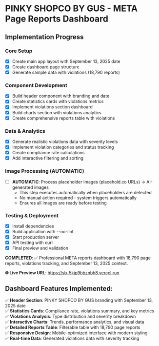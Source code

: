 # PINKY SHOPCO BY GUS - META Page Reports Dashboard

## Implementation Progress

### Core Setup
- [x] Create main app layout with September 13, 2025 date
- [x] Create dashboard page structure
- [x] Generate sample data with violations (18,790 reports)

### Component Development
- [x] Build header component with branding and date
- [x] Create statistics cards with violations metrics
- [x] Implement violations section dashboard
- [x] Build charts section with violations analytics
- [x] Create comprehensive reports table with violations

### Data & Analytics
- [x] Generate realistic violations data with severity levels
- [x] Implement violation categories and status tracking
- [x] Create compliance rate calculations
- [x] Add interactive filtering and sorting

### Image Processing (AUTOMATIC)
- [ ] **AUTOMATIC**: Process placeholder images (placehold.co URLs) → AI-generated images
  - This step executes automatically when placeholders are detected
  - No manual action required - system triggers automatically
  - Ensures all images are ready before testing

### Testing & Deployment
- [x] Install dependencies
- [x] Build application with --no-lint
- [x] Start production server
- [x] API testing with curl
- [x] Final preview and validation

**COMPLETED**: ✅ Professional META reports dashboard with 18,790 page reports, violations tracking, and September 13, 2025 context.

**🌐 Live Preview URL**: https://sb-5kjp9bbznbh8.vercel.run

## Dashboard Features Implemented:
✅ **Header Section**: PINKY SHOPCO BY GUS branding with September 13, 2025 date  
✅ **Statistics Cards**: Compliance rate, violations summary, and key metrics  
✅ **Violations Analysis**: Type distribution and severity breakdown  
✅ **Interactive Charts**: Trends, performance analytics, and visual data  
✅ **Detailed Reports Table**: Filterable table with 18,790 page reports  
✅ **Responsive Design**: Mobile-optimized interface with modern styling  
✅ **Real-time Data**: Generated violations data with severity tracking